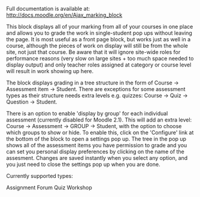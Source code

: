 Full documentation is available at: http://docs.moodle.org/en/Ajax_marking_block

This block displays all of your marking from all of your courses in one place and allows you to
grade the work in single-student pop ups without leaving the page. It is most useful as a front
page block, but works just as well in a course, although the pieces of work on display will still
be from the whole site, not just that course. Be aware that it will ignore site-wide roles for
performance reasons (very slow on large sites + too much space needed to display output) and only
teacher roles assigned at category or course level will result in work showing up here.

The block displays grading in a tree structure in the form of Course -> Assessment item -> Student.
There are exceptions for some assessment types as their structure needs extra levels e.g. quizzes:
Course -> Quiz -> Question -> Student.

There is an option to enable 'display by group' for each individual assessment (currently disabled
for Moodle 2.1). This will add an extra level: Course -> Assessment -> GROUP -> Student, with the
option to choose which groups to show or hide. To enable this, click on the 'Configure' link at the
bottom of the block to open a settings pop up. The tree in the pop up shows all of the assessment
items you have permission to grade and you can set you personal display preferences by clicking on
the name of the assesment. Changes are saved instantly when you select any option, and you just
need to close the settings pop up when you are done.

Currently supported types:

Assignment
Forum
Quiz
Workshop
